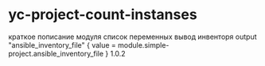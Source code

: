 # yc-project-count-instanses
краткое пописание модуля
список переменных
вывод инвенторя
output "ansible_inventory_file" {
  value = module.simple-project.ansible_inventory_file
}
1.0.2
